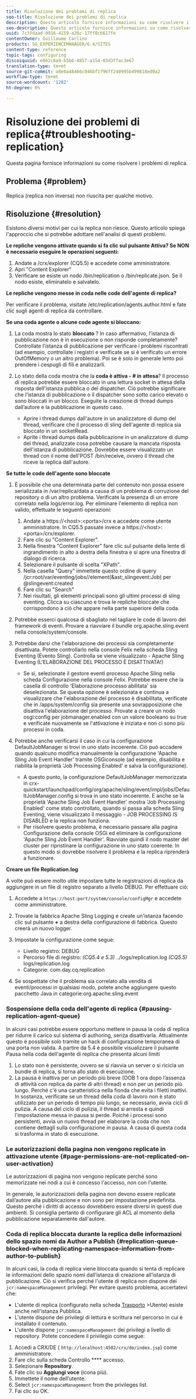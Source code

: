 ```yaml
---
title: Risoluzione dei problemi di replica
seo-title: Risoluzione dei problemi di replica
description: Questo articolo fornisce informazioni su come risolvere i problemi di replica.
seo-description: Questo articolo fornisce informazioni su come risolvere i problemi di replica.
uuid: 7c3fdaad-0916-4159-a26c-17ff8c6617fe
contentOwner: Guillaume Carlino
products: SG_EXPERIENCEMANAGER/6.4/SITES
content-type: reference
topic-tags: configuring
discoiquuid: e862c8a9-b5b6-4857-a154-03d3ffac3e67
translation-type: tm+mt
source-git-commit: a8e0a48466c046bf1f96ff240995b499818ed0a2
workflow-type: tm+mt
source-wordcount: '1282'
ht-degree: 0%

---
```



# Risoluzione dei problemi di replica{#troubleshooting-replication}

Questa pagina fornisce informazioni su come risolvere i problemi di replica.

## Problema {#problem}

Replica (replica non inversa) non riuscita per qualche motivo.

## Risoluzione {#resolution}

Esistono diversi motivi per cui la replica non riesce. Questo articolo spiega l&#39;approccio che si potrebbe adottare nell&#39;analisi di questi problemi.

**Le repliche vengono attivate quando si fa clic sul pulsante Attiva? Se NON è necessario eseguire le operazioni seguenti:**

1. Andate a /crx/explorer (CQ5.5) e accedete come amministratore.
1. Apri &quot;Content Explorer&quot;
1. Verificare se esiste un nodo /bin/replication o /bin/replicate.json. Se il nodo esiste, eliminatelo e salvatelo.

**Le repliche vengono messe in coda nelle code dell&#39;agente di replica?**

Per verificare il problema, visitate /etc/replication/agents.author.html e fate clic sugli agenti di replica da controllare.

**Se una coda agente o alcune code agente si bloccano:**

1. La coda mostra lo stato **bloccato** ? In caso affermativo, l’istanza di pubblicazione non è in esecuzione o non risponde completamente? Controllate l’istanza di pubblicazione per verificare i problemi riscontrati (ad esempio, controllate i registri e verificate se si è verificato un errore OutOfMemory o un altro problema). Poi se è solo in generale lento poi prendere i cespugli di fili e analizzarli.
1. Lo stato della coda mostra che la **coda è attiva - # in attesa**? Il processo di replica potrebbe essere bloccato in una lettura socket in attesa della risposta dell&#39;istanza pubblica o del dispatcher. Ciò potrebbe significare che l’istanza di pubblicazione o il dispatcher sono sotto carico elevato o sono bloccati in un blocco. Eseguite la creazione di thread dumps dall’autore e la pubblicazione in questo caso.

   * Aprire i thread dumps dall&#39;autore in un analizzatore di dump del thread, verificare che il processo di sling dell&#39;agente di replica sia bloccato in un socketRead.
   * Aprite i thread dumps dalla pubblicazione in un analizzatore di dump del thread, analizzate cosa potrebbe causare la mancata risposta dell&#39;istanza di pubblicazione. Dovrebbe essere visualizzato un thread con il nome dell&#39;POST /bin/receive, ovvero il thread che riceve la replica dall&#39;autore.

**Se tutte le code dell&#39;agente sono bloccate**

1. È possibile che una determinata parte del contenuto non possa essere serializzata in /var/replica/data a causa di un problema di corruzione del repository o di un altro problema. Verificate la presenza di un errore correlato nella logs/error.log. Per eliminare l&#39;elemento di replica non valido, effettuate le seguenti operazioni:

   1. Andate a https://&lt;host>:&lt;porta>/crx e accedete come utente amministratore. In CQ5.5 passate invece a https://&lt;host>:&lt;porta>/crx/explorer.
   1. Fare clic su &quot;Content Explorer&quot;.
   1. Nella finestra &quot;Content Explorer&quot; fare clic sul pulsante della lente di ingrandimento in alto a destra della finestra e si apre una finestra di dialogo di ricerca.
   1. Selezionare il pulsante di scelta &quot;XPath&quot;.
   1. Nella casella &quot;Query&quot; immettete questo ordine di query /jcr:root/var/eventing/jobs//element(&amp;ast;,slingevent:Job) per @slingevent:created
   1. Fare clic su &quot;Search&quot;
   1. Nei risultati, gli elementi principali sono gli ultimi processi di sling eventing. Clicca su ciascuno e trova le repliche bloccate che corrispondono a ciò che appare nella parte superiore della coda.

1. Potrebbe esserci qualcosa di sbagliato nel tagliare le code di lavoro del framework di eventi. Provare a riavviare il bundle org.apache.sling.event nella console/system/console.
1. Potrebbe darsi che l&#39;elaborazione dei processi sia completamente disattivata. Potete controllarlo nella console Felix nella scheda Sling Eventing (Evento Sling). Controlla se viene visualizzato - Apache Sling Eventing (L&#39;ELABORAZIONE DEL PROCESSO È DISATTIVATA!)

   * Se sì, selezionate il gestore eventi processo Apache Sling nella scheda Configurazione nella console Felix. Potrebbe essere che la casella di controllo &#39;Elaborazione processo abilitata&#39; sia deselezionata. Se questa opzione è selezionata e continua a visualizzare che l&#39;elaborazione del processo è disabilitata, verificate che in /apps/system/config sia presente una sovrapposizione che disattiva l&#39;elaborazione del processo. Provate a creare un nodo osgi:config per jobmanager.enabled con un valore booleano su true e verificate nuovamente se l&#39;attivazione è iniziata e non ci sono più processi in coda.

1. Potrebbe anche verificarsi il caso in cui la configurazione DefaultJobManager si trovi in uno stato incoerente. Ciò può accadere quando qualcuno modifica manualmente la configurazione &#39;Apache Sling Job Event Handler&#39; tramite OSGiconsole (ad esempio, disabilita e riabilita la proprietà &#39;Job Processing Enabled&#39; e salva la configurazione).

   * A questo punto, la configurazione DefaultJobManager memorizzata in crx-quickstart/launchpad/config/org/apache/sling/event/impl/jobs/DefaultJobManager.config si trova in uno stato incoerente. E anche se la proprietà &#39;Apache Sling Job Event Handler&#39; mostra &#39;Job Processing Enabled&#39; come stato controllato, quando si passa alla scheda Sling Eventing, viene visualizzato il messaggio - JOB PROCESSING IS DISABLED e la replica non funziona.
   * Per risolvere questo problema, è necessario passare alla pagina Configurazione della console OSGi ed eliminare la configurazione &#39;Apache Sling Job Event Handler&#39;. Riavviate quindi il nodo master del cluster per ripristinare la configurazione in uno stato coerente. In questo modo si dovrebbe risolvere il problema e la replica riprenderà a funzionare.

**Creare un file Replication.log**

A volte può essere molto utile impostare tutte le registrazioni di replica da aggiungere in un file di registro separato a livello DEBUG. Per effettuare ciò:

1. Accedete a `https://host:port/system/console/configMgr` e accedete come amministratore.
1. Trovate la fabbrica Apache Sling Logging e create un&#39;istanza facendo clic sul pulsante **+** a destra della configurazione di fabbrica. Questo creerà un nuovo logger.
1. Impostate la configurazione come segue:

   * Livello registro: DEBUG
   * Percorso file di registro: *(CQ5.4 e 5.3)* ../logs/replication.log *(CQ5.5)* logs/replication.log
   * Categorie: com.day.cq.replication

1. Se sospettate che il problema sia correlato alla vendita di eventi/processi in qualsiasi modo, potete anche aggiungere questo pacchetto Java in categorie:org.apache.sling.event

### Sospensione della coda dell&#39;agente di replica  {#pausing-replication-agent-queue}

In alcuni casi potrebbe essere opportuno mettere in pausa la coda di replica per ridurre il carico sul sistema di authoring, senza disattivarla. Attualmente questo è possibile solo tramite un hack di configurazione temporanea di una porta non valida. A partire da 5.4 è possibile visualizzare il pulsante Pausa nella coda dell&#39;agente di replica che presenta alcuni limiti

1. Lo stato non è persistente, ovvero se si riavvia un server o si ricicla un bundle di replica, si torna allo stato di esecuzione.
1. La pausa è inattiva per un periodo più breve (OOB 1 ora dopo l’assenza di attività con replica da parte di altri thread) e non per un periodo più lungo. Perché c&#39;è una caratteristica nella fionda che evita i filetti inattivi. In sostanza, verificate se un thread della coda di lavoro non è stato utilizzato per un periodo di tempo più lungo, se necessario, avvia cicli di pulizia. A causa del ciclo di pulizia, il thread si arresta e quindi l&#39;impostazione messa in pausa si perde. Poiché i processi sono persistenti, avvia un nuovo thread per elaborare la coda che non contiene dettagli sulla configurazione in pausa. A causa di questa coda si trasforma in stato di esecuzione.

### Le autorizzazioni della pagina non vengono replicate in attivazione utente {#page-permissions-are-not-replicated-on-user-activation}

Le autorizzazioni di pagina non vengono replicate perché sono memorizzate nei nodi a cui è concesso l&#39;accesso, non con l&#39;utente.

In generale, le autorizzazioni della pagina non devono essere replicate dall’autore alla pubblicazione e non sono per impostazione predefinita. Questo perché i diritti di accesso dovrebbero essere diversi in questi due ambienti. Si consiglia pertanto di configurare gli ACL al momento della pubblicazione separatamente dall&#39;autore.

### Coda di replica bloccata durante la replica delle informazioni dello spazio nomi da Author a Publish {#replication-queue-blocked-when-replicating-namespace-information-from-author-to-publish}

In alcuni casi, la coda di replica viene bloccata quando si tenta di replicare le informazioni dello spazio nomi dall’istanza di creazione all’istanza di pubblicazione. Ciò si verifica perché l&#39;utente di replica non dispone dei `jcr:namespaceManagement` privilegi. Per evitare questo problema, accertatevi che:

* L&#39;utente di replica (configurato nella scheda [Trasporto](/help/sites-deploying/replication.md#replication-agents-configuration-parameters) >Utente) esiste anche nell&#39;istanza Pubblica.
* L&#39;utente dispone dei privilegi di lettura e scrittura nel percorso in cui è installato il contenuto.
* L&#39;utente dispone `jcr:namespaceManagement` dei privilegi a livello di repository. Potete concedere il privilegio come segue:

1. Accedi a CRX/DE ( `http://localhost:4502/crx/de/index.jsp`) come amministratore.
1. Fare clic sulla scheda Controllo **** accesso.
1. Selezionare **Repository**.
1. Fate clic su **Aggiungi voce** (icona più).
1. Immettete il nome dell’utente.
1. Select `jcr:namespaceManagement` from the privileges list.
1. Fai clic su OK.

